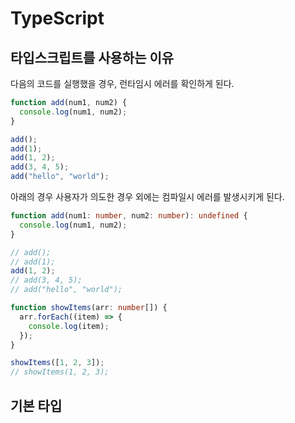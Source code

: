 # TypeScript

## 타입스크립트를 사용하는 이유

다음의 코드를 실행했을 경우, 런타임시 에러를 확인하게 된다.

```js
function add(num1, num2) {
  console.log(num1, num2);
}

add();
add(1);
add(1, 2);
add(3, 4, 5);
add("hello", "world");
```

아래의 경우 사용자가 의도한 경우 외에는 컴파일시 에러를 발생시키게 된다.

```ts
function add(num1: number, num2: number): undefined {
  console.log(num1, num2);
}

// add();
// add(1);
add(1, 2);
// add(3, 4, 5);
// add("hello", "world");
```

```ts
function showItems(arr: number[]) {
  arr.forEach((item) => {
    console.log(item);
  });
}

showItems([1, 2, 3]);
// showItems(1, 2, 3);
```

## 기본 타입

```

```
